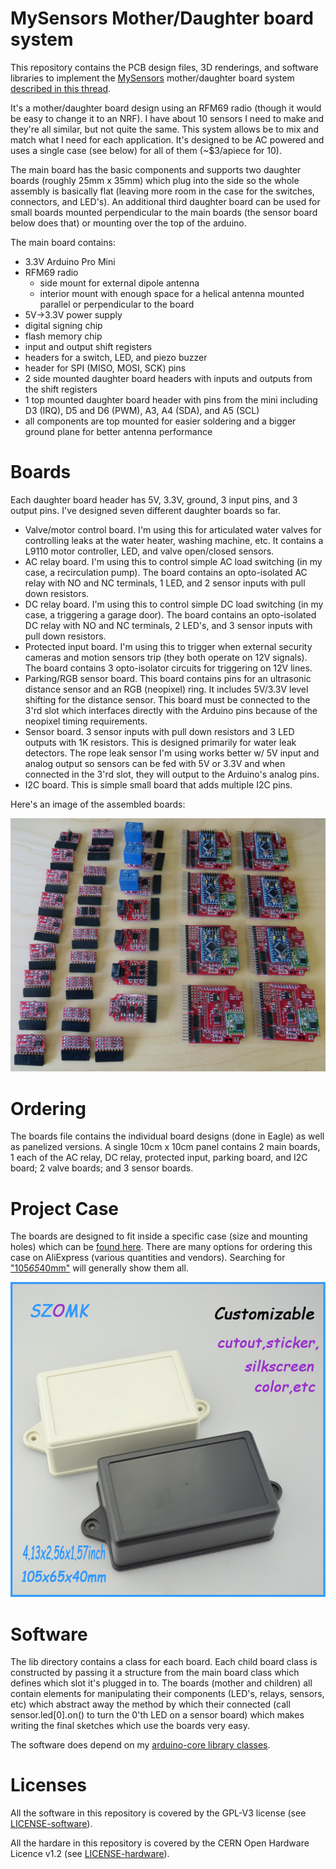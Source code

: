 # MySensors Mother/Daughter board system

This repository contains the PCB design files, 3D renderings, and
software libraries to implement the
[MySensors](http:www.mysensors.org) mother/daughter board system
[described in this
thread](http://forum.mysensors.org/topic/2480/mother-daughter-board-system).

It's a mother/daughter board design using an RFM69 radio (though it
would be easy to change it to an NRF). I have about 10 sensors I need
to make and they're all similar, but not quite the same. This system
allows be to mix and match what I need for each application. It's
designed to be AC powered and uses a single case (see below) for all
of them (~$3/apiece for 10).

The main board has the basic components and supports two daughter
boards (roughly 25mm x 35mm) which plug into the side so the whole
assembly is basically flat (leaving more room in the case for the
switches, connectors, and LED's). An additional third daughter board
can be used for small boards mounted perpendicular to the main boards
(the sensor board below does that) or mounting over the top of the
arduino.

The main board contains:

- 3.3V Arduino Pro Mini
- RFM69 radio
   - side mount for external dipole antenna
   - interior mount with enough space for a helical antenna mounted
     parallel or perpendicular to the board
- 5V->3.3V power supply
- digital signing chip
- flash memory chip
- input and output shift registers
- headers for a switch, LED, and piezo buzzer
- header for SPI (MISO, MOSI, SCK) pins
- 2 side mounted daughter board headers with inputs and outputs from
  the shift registers
- 1 top mounted daughter board header with pins from the mini including
  D3 (IRQ), D5 and D6 (PWM), A3, A4 (SDA), and A5 (SCL)
- all components are top mounted for easier soldering and a bigger
  ground plane for better antenna performance

# Boards

Each daughter board header has 5V, 3.3V, ground, 3 input pins, and 3
output pins.  I've designed seven different daughter boards so far.   

- Valve/motor control board. I'm using this for articulated water
  valves for controlling leaks at the water heater, washing machine,
  etc.  It contains a L9110 motor controller, LED, and valve
  open/closed sensors.
- AC relay board. I'm using this to control simple AC load switching
  (in my case, a recirculation pump).  The board contains an
  opto-isolated AC relay with NO and NC terminals, 1 LED, and 2 sensor
  inputs with pull down resistors.
- DC relay board. I'm using this to control simple DC load switching
  (in my case, a triggering a garage door).  The board contains an
  opto-isolated DC relay with NO and NC terminals, 2 LED's, and 3 sensor
  inputs with pull down resistors.
- Protected input board. I'm using this to trigger when external
  security cameras and motion sensors trip (they both operate on 12V
  signals).  The board contains 3 opto-isolator circuits for
  triggering on 12V lines.
- Parking/RGB sensor board.  This board contains pins for an
  ultrasonic distance sensor and an RGB (neopixel) ring.  It includes
  5V/3.3V level shifting for the distance sensor.  This board must be
  connected to the 3'rd slot which interfaces directly with the
  Arduino pins because of the neopixel timing requirements.
- Sensor board.  3 sensor inputs with pull down resistors and 3 LED
  outputs with 1K resistors.  This is designed primarily for water
  leak detectors.  The rope leak sensor I'm using works better w/ 5V
  input and analog output so sensors can be fed with 5V or 3.3V and
  when connected in the 3'rd slot, they will output to the Arduino's
  analog pins.
- I2C board.  This is simple small board that adds multiple I2C pins.

Here's an image of the assembled boards:

![Boards](images/boards.jpg)

# Ordering

The boards file contains the individual board designs (done in Eagle)
as well as panelized versions.  A single 10cm x 10cm panel contains 2
main boards, 1 each of the AC relay, DC relay, protected input,
parking board, and I2C board; 2 valve boards; and 3 sensor boards.  

# Project Case

The boards are designed to fit inside a specific case (size and
mounting holes) which can be [found
here](http://www.aliexpress.com/item/Wholesale-electrical-junction-box-10pcs-105-65-40mm-plastic-instrument-box-plastic-box-electronic-project-box/1986580384.html).
There are many options for ordering this case on AliExpress (various
quantities and vendors).  Searching for ["105*65*40mm"](http://www.aliexpress.com/af/105*65*40mm.html?ltype=wholesale&d=y&origin=n&isViewCP=y&catId=0&initiative_id=SB_20160206141640&SearchText=105*65*40mm) will
generally show them all.

![Case](images/case.jpg)

# Software

The lib directory contains a class for each board.  Each child board
class is constructed by passing it a structure from the main board
class which defines which slot it's plugged in to.  The boards (mother
and children) all contain elements for manipulating their components
(LED's, relays, sensors, etc) which abstract away the method by which
their connected (call sensor.led[0].on() to turn the 0'th LED on a
sensor board) which makes writing the final sketches which use the
boards very easy.

The software does depend on my [arduino-core library
classes](https://github.com/TD22057/TD-Arduino-Core).

# Licenses

All the software in this repository is covered by the GPL-V3 license
(see [LICENSE-software](LICENSE-software)).

All the hardare in this repository is covered by the CERN Open
Hardware Licence v1.2 (see [LICENSE-hardware](LICENSE-hardware)).

